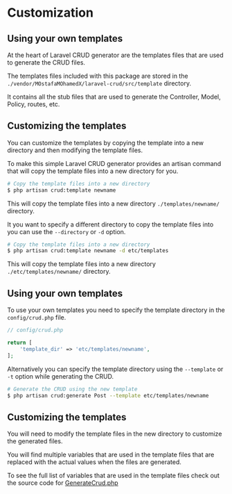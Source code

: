 # Customization

## Using your own templates

At the heart of Laravel CRUD generator are the templates
files that are used to generate the CRUD files.

The templates files included with this package are stored in
the `./vendor/MOstafaMOhamedX/laravel-crud/src/template`
directory.

It contains all the stub files that are used to generate the
Controller, Model, Policy, routes, etc.

## Customizing the templates

You can customize the templates by copying the template into
a new directory and then modifying the template files.

To make this simple Laravel CRUD generator provides an
artisan command that will copy the template files into a new
directory for you.

```bash
# Copy the template files into a new directory
$ php artisan crud:template newname 
```

This will copy the template files into a new directory
`./templates/newname/` directory.

It you want to specify a different directory to copy the
template files into you can use the `--directory` or
`-d` option.

```bash
# Copy the template files into a new directory
$ php artisan crud:template newname -d etc/templates
```

This will copy the template files into a new directory
`./etc/templates/newname/` directory.

## Using your own templates

To use your own templates you need to specify the template
directory in the `config/crud.php` file.

```php
// config/crud.php

return [
    'template_dir' => 'etc/templates/newname',
];

```

Alternatively you can specify the template directory using
the `--template` or `-t` option while generating the CRUD.

```bash
# Generate the CRUD using the new template
$ php artisan crud:generate Post --template etc/templates/newname
```

## Customizing the templates

You will need to modify the template files in the new
directory to customize the generated files.

You will find multiple variables that are used in the
template files that are replaced with the actual values when
the files are generated.

To see the full list of variables that are used in the
template files check out the source code for 
[GenerateCrud.php](https://github.com/MOstafaMOhamedX/laravel-crud/blob/main/src/Commands/CrudGenerate.php#L49)

